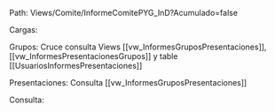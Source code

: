 Path: Views/Comite/InformeComitePYG_InD?Acumulado=false

Cargas:

Grupos: Cruce consulta Views [[vw_InformesGruposPresentaciones]], [[vw_InformesPresentacionesGrupos]] y table [[UsuariosInformesPresentaciones]]

Presentaciones: Consulta [[vw_InformesGruposPresentaciones]]

Consulta: 

